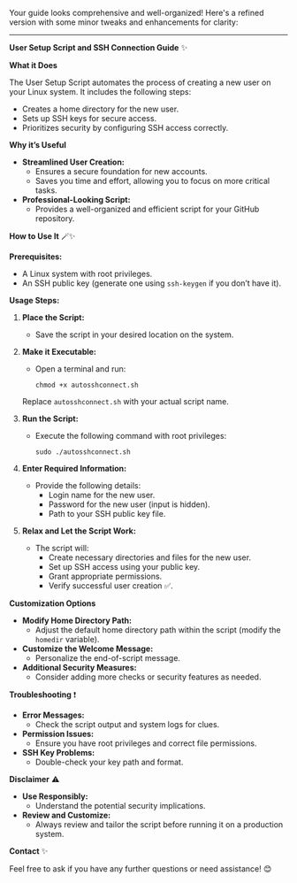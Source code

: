 Your guide looks comprehensive and well-organized! Here's a refined version with some minor tweaks and enhancements for clarity:

---

**User Setup Script and SSH Connection Guide** ✨

**What it Does**

The User Setup Script automates the process of creating a new user on your Linux system. It includes the following steps:

- Creates a home directory for the new user.
- Sets up SSH keys for secure access.
- Prioritizes security by configuring SSH access correctly.

**Why it’s Useful**

- **Streamlined User Creation:**
  - Ensures a secure foundation for new accounts.
  - Saves you time and effort, allowing you to focus on more critical tasks.
- **Professional-Looking Script:**
  - Provides a well-organized and efficient script for your GitHub repository.

**How to Use It** 🪄✨

**Prerequisites:**

- A Linux system with root privileges.
- An SSH public key (generate one using `ssh-keygen` if you don’t have it).

**Usage Steps:**

1. **Place the Script:**
   - Save the script in your desired location on the system.

2. **Make it Executable:**
   - Open a terminal and run:

     ```
     chmod +x autosshconnect.sh
     ```

   Replace `autosshconnect.sh` with your actual script name.

3. **Run the Script:**
   - Execute the following command with root privileges:

     ```
     sudo ./autosshconnect.sh
     ```

4. **Enter Required Information:**
   - Provide the following details:
     - Login name for the new user.
     - Password for the new user (input is hidden).
     - Path to your SSH public key file.

5. **Relax and Let the Script Work:**
   - The script will:
     - Create necessary directories and files for the new user.
     - Set up SSH access using your public key.
     - Grant appropriate permissions.
     - Verify successful user creation ✅.

**Customization Options**

- **Modify Home Directory Path:**
  - Adjust the default home directory path within the script (modify the `homedir` variable).
- **Customize the Welcome Message:**
  - Personalize the end-of-script message.
- **Additional Security Measures:**
  - Consider adding more checks or security features as needed.

**Troubleshooting** ❗

- **Error Messages:**
  - Check the script output and system logs for clues.
- **Permission Issues:**
  - Ensure you have root privileges and correct file permissions.
- **SSH Key Problems:**
  - Double-check your key path and format.

**Disclaimer** ⚠️

- **Use Responsibly:**
  - Understand the potential security implications.
- **Review and Customize:**
  - Always review and tailor the script before running it on a production system.

**Contact** ✨

Feel free to ask if you have any further questions or need assistance! 😊
